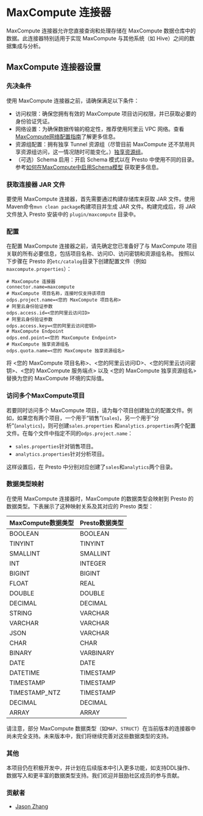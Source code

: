 # MaxCompute 连接器

MaxCompute 连接器允许您直接查询和处理存储在 MaxCompute 数据仓库中的数据。此连接器特别适用于实现 MaxCompute 与其他系统（如 Hive）之间的数据集成与分析。

## MaxCompute 连接器设置

### 先决条件

使用 MaxCompute 连接器之前，请确保满足以下条件：

- 访问权限：确保您拥有有效的 MaxCompute 项目访问权限，并已获取必要的身份验证凭证。
- 网络设置：为确保数据传输的稳定性，推荐使用阿里云 VPC 网络。查看[MaxCompute网络配置指南](https://help.aliyun.com/zh/maxcompute/user-guide/network-connection-process)了解更多信息。
- 资源组配置：拥有独享 Tunnel 资源组（尽管目前 MaxCompute
  还不禁用共享资源组访问，这一情况随时可能变化。）[独享资源组](https://help.aliyun.com/zh/maxcompute/user-guide/purchase-and-use-exclusive-resource-groups-for-dts)。
- （可选）Schema 启用：开启 Schema 模式以在 Presto 中使用不同的目录。参考[如何在MaxCompute中启用Schema模型](https://help.aliyun.com/zh/maxcompute/user-guide/schema-related-operations)
  获取更多信息。

### 获取连接器 JAR 文件

要使用 MaxCompute 连接器，首先需要通过构建存储库来获取 JAR 文件。使用Maven命令`mvn clean package`构建项目并生成
JAR 文件。构建完成后，将 JAR 文件放入 Presto 安装中的 `plugin/maxcompute` 目录中。

### 配置

在配置 MaxCompute 连接器之前，请先确定您已准备好了与 MaxCompute 项目关联的所有必要信息，包括项目名称、访问ID、访问密钥和资源组名称。
按照以下步骤在 Presto 的`etc/catalog`目录下创建配置文件（例如`maxcompute.properties`）：

```properties
# MaxCompute 连接器
connector.name=maxcompute
# MaxCompute 项目名称，连接时仅支持该项目
odps.project.name=<您的 MaxCompute 项目名称>
# 阿里云身份验证参数
odps.access.id=<您的阿里云访问ID>
# 阿里云身份验证参数
odps.access.key=<您的阿里云访问密钥>
# MaxCompute Endpoint
odps.end.point=<您的 MaxCompute Endpoint>
# MaxCompute 独享资源组名
odps.quota.name=<您的 MaxCompute 独享资源组名>
```

将 <您的 MaxCompute 项目名称>、<您的阿里云访问ID>、<您的阿里云访问密钥>、<您的 MaxCompute 服务端点> 以及 <您的 MaxCompute 独享资源组名> 替换为您的 MaxCompute 环境的实际值。

### 访问多个MaxCompute项目

若要同时访问多个 MaxCompute 项目，请为每个项目创建独立的配置文件。例如，如果您有两个项目，一个用于“销售”(`sales`)，另一个用于“分析”(`analytics`)，则可创建`sales.properties`
和`analytics.properties`两个配置文件。在每个文件中指定不同的`odps.project.name`：

- `sales.properties`针对销售项目。
- `analytics.properties`针对分析项目。

这样设置后，在 Presto 中分别对应创建了`sales`和`analytics`两个目录。

### 数据类型映射

在使用 MaxCompute 连接器时，MaxCompute 的数据类型会映射到 Presto 的数据类型。下表展示了这种映射关系及其对应的 Presto 类型：

| MaxCompute数据类型 | Presto数据类型 |
|----------------|------------|
| BOOLEAN        | BOOLEAN    |
| TINYINT        | TINYINT    |
| SMALLINT       | SMALLINT   |
| INT            | INTEGER    |
| BIGINT         | BIGINT     |
| FLOAT          | REAL       |
| DOUBLE         | DOUBLE     |
| DECIMAL        | DECIMAL    |
| STRING         | VARCHAR    |
| VARCHAR        | VARCHAR    |
| JSON           | VARCHAR    |
| CHAR           | CHAR       |
| BINARY         | VARBINARY  |
| DATE           | DATE       |
| DATETIME       | TIMESTAMP  |
| TIMESTAMP      | TIMESTAMP  |
| TIMESTAMP_NTZ  | TIMESTAMP  |
| DECIMAL        | DECIMAL    |
| ARRAY          | ARRAY      |

请注意，部分 MaxCompute 数据类型（如`MAP`、`STRUCT`）在当前版本的连接器中尚未完全支持。未来版本中，我们将继续完善对这些数据类型的支持。

### 其他

本项目仍在积极开发中，并计划在后续版本中引入更多功能，如支持DDL操作、数据写入和更丰富的数据类型支持。我们欢迎并鼓励社区成员的参与贡献。

### 贡献者

- [Jason Zhang](https://github.com/dingxin-tech)